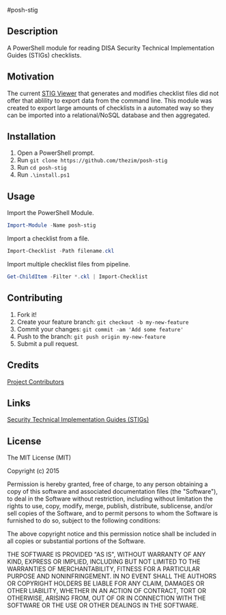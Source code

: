 #posh-stig

## Description
A PowerShell module for reading DISA Security Technical Implementation Guides (STIGs) checklists.

## Motivation
The current [STIG Viewer](http://iase.disa.mil/stigs/Pages/stig-viewing-guidance.aspx) that generates and modifies checklist files did not offer that ablility to export data from the command line. This module was created to export large amounts of checklists in a automated way so they can be imported into a relational/NoSQL database and then aggregated.

## Installation

1. Open a PowerShell prompt.
2. Run `git clone https://github.com/thezim/posh-stig`
3. Run `cd posh-stig`
4. Run `.\install.ps1`

## Usage

Import the PowerShell Module.
``` powershell
Import-Module -Name posh-stig
```
Import a checklist from a file.
```powershell
Import-Checklist -Path filename.ckl
```
Import multiple checklist files from pipeline.
```powershell
Get-ChildItem -Filter *.ckl | Import-Checklist
```
## Contributing
1. Fork it!
2. Create your feature branch: `git checkout -b my-new-feature`
3. Commit your changes: `git commit -am 'Add some feature'`
4. Push to the branch: `git push origin my-new-feature`
5. Submit a pull request.

## Credits
[Project Contributors](https://github.com/thezim/posh-stig/graphs/contributors)

## Links
[Security Technical Implementation Guides (STIGs)](http://iase.disa.mil/stigs/Pages/index.aspx)

## License
The MIT License (MIT)

Copyright (c) 2015

Permission is hereby granted, free of charge, to any person obtaining a copy
of this software and associated documentation files (the "Software"), to deal
in the Software without restriction, including without limitation the rights
to use, copy, modify, merge, publish, distribute, sublicense, and/or sell
copies of the Software, and to permit persons to whom the Software is
furnished to do so, subject to the following conditions:

The above copyright notice and this permission notice shall be included in all
copies or substantial portions of the Software.

THE SOFTWARE IS PROVIDED "AS IS", WITHOUT WARRANTY OF ANY KIND, EXPRESS OR
IMPLIED, INCLUDING BUT NOT LIMITED TO THE WARRANTIES OF MERCHANTABILITY,
FITNESS FOR A PARTICULAR PURPOSE AND NONINFRINGEMENT. IN NO EVENT SHALL THE
AUTHORS OR COPYRIGHT HOLDERS BE LIABLE FOR ANY CLAIM, DAMAGES OR OTHER
LIABILITY, WHETHER IN AN ACTION OF CONTRACT, TORT OR OTHERWISE, ARISING FROM,
OUT OF OR IN CONNECTION WITH THE SOFTWARE OR THE USE OR OTHER DEALINGS IN THE
SOFTWARE.
